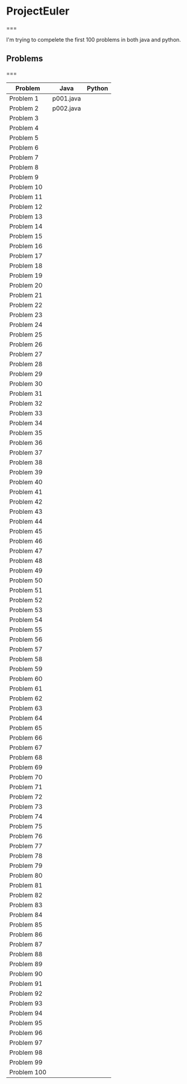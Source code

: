 # ProjectEuler
===

I'm trying to compelete the first 100 problems in both java and python.

## Problems

===

| Problem | Java | Python |
|---------|------|--------|
| Problem 1  |   p001.java   |        |
| Problem 2  |   p002.java   |        |
| Problem 3  |      |        |
| Problem 4  |      |        |
| Problem 5  |      |        |
| Problem 6  |      |        |
| Problem 7  |      |        |
| Problem 8  |      |        |
| Problem 9  |      |        |
| Problem 10 |      |        |
| Problem 11 |      |        |
| Problem 12 |      |        |
| Problem 13 |      |        |
| Problem 14 |      |        |
| Problem 15 |      |        |
| Problem 16 |      |        |
| Problem 17 |      |        |
| Problem 18 |      |        |
| Problem 19 |      |        |
| Problem 20 |      |        |
| Problem 21 |      |        |
| Problem 22 |      |        |
| Problem 23 |      |        |
| Problem 24 |      |        |
| Problem 25 |      |        |
| Problem 26 |      |        |
| Problem 27 |      |        |
| Problem 28 |      |        |
| Problem 29 |      |        |
| Problem 30 |      |        |
| Problem 31 |      |        |
| Problem 32 |      |        |
| Problem 33 |      |        |
| Problem 34 |      |        |
| Problem 35 |      |        |
| Problem 36 |      |        |
| Problem 37 |      |        |
| Problem 38 |      |        |
| Problem 39 |      |        |
| Problem 40 |      |        |
| Problem 41 |      |        |
| Problem 42 |      |        |
| Problem 43 |      |        |
| Problem 44 |      |        |
| Problem 45 |      |        |
| Problem 46 |      |        |
| Problem 47 |      |        |
| Problem 48 |      |        |
| Problem 49 |      |        |
| Problem 50 |      |        |
| Problem 51 |      |        |
| Problem 52 |      |        |
| Problem 53 |      |        |
| Problem 54 |      |        |
| Problem 55 |      |        |
| Problem 56 |      |        |
| Problem 57 |      |        |
| Problem 58 |      |        |
| Problem 59 |      |        |
| Problem 60 |      |        |
| Problem 61 |      |        |
| Problem 62 |      |        |
| Problem 63 |      |        |
| Problem 64 |      |        |
| Problem 65 |      |        |
| Problem 66 |      |        |
| Problem 67 |      |        |
| Problem 68 |      |        |
| Problem 69 |      |        |
| Problem 70 |      |        |
| Problem 71 |      |        |
| Problem 72 |      |        |
| Problem 73 |      |        |
| Problem 74 |      |        |
| Problem 75 |      |        |
| Problem 76 |      |        |
| Problem 77 |      |        |
| Problem 78 |      |        |
| Problem 79 |      |        |
| Problem 80 |      |        |
| Problem 81 |      |        |
| Problem 82 |      |        |
| Problem 83 |      |        |
| Problem 84 |      |        |
| Problem 85 |      |        |
| Problem 86 |      |        |
| Problem 87 |      |        |
| Problem 88 |      |        |
| Problem 89 |      |        |
| Problem 90 |      |        |
| Problem 91 |      |        |
| Problem 92 |      |        |
| Problem 93 |      |        |
| Problem 94 |      |        |
| Problem 95 |      |        |
| Problem 96 |      |        |
| Problem 97 |      |        |
| Problem 98 |      |        |
| Problem 99 |      |        |
| Problem 100|      |        |